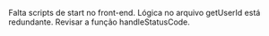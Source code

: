 Falta scripts de start no front-end.
Lógica no arquivo getUserId está redundante.
Revisar a função handleStatusCode.
 